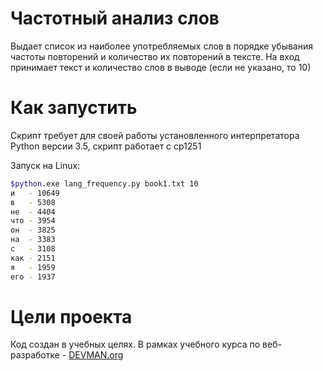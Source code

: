# Частотный анализ слов

Выдает список из наиболее употребляемых слов в порядке убывания частоты повторений и количество их повторений в тексте.
На вход принимает текст и количество слов в выводе (если не указано, то 10)

# Как запустить

Скрипт требует для своей работы установленного интерпретатора Python версии 3.5, скрипт работает с cp1251

Запуск на Linux:
```bash
$python.exe lang_frequency.py book1.txt 10
и   - 10649
в   - 5308
не  - 4404
что - 3954
он  - 3825
на  - 3383
с   - 3108
как - 2151
я   - 1959
его - 1937
```

# Цели проекта

Код создан в учебных целях. В рамках учебного курса по веб-разработке - [DEVMAN.org](https://devman.org)
